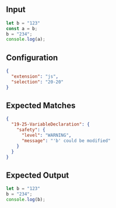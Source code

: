 
## Input
```javascript input
let b = "123"
const a = b;
b = "234";
console.log(a);
```

## Configuration
```json configuration
{
  "extension": "js",
  "selection": "20-20"
}
```

## Expected Matches
```json expected matches
{
  "19-25-VariableDeclaration": {
    "safety": {
      "level": "WARNING",
      "message": "'b' could be modified"
    }
  }
}
```

## Expected Output
```javascript expected output
let b = "123"
b = "234";
console.log(b);
```
